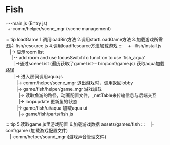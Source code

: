 # Fish

+--main.js (Entry js)  
&ensp;+-comm/helper/scene_mgr (scene management)  

::: tip loadGame
1.调用loadBin方法
2.调用startLoadGame方法
3.加载游戏所需图片 fish/resource.js
4.调用loadResource方法加载游戏 
:::
&ensp;&ensp;+--fish/install.js  
&ensp;&ensp;|-> 显示room list  
&ensp;&ensp;&ensp;|-- add room and use focusSwitchTo function to use ’fish_aqua’  
&ensp;&ensp;&ensp;&ensp;|->通过sceneList (遍历获取了gameList-- bin/conf/game.js) 获取aqua加载路径  
&ensp;&ensp;&ensp;&ensp;|-> 进入房间调用aqua.js  
&ensp;&ensp;&ensp;&ensp;&ensp;|-> comm/helper/scene_mgr 退出游戏时，调用返回lobby  
&ensp;&ensp;&ensp;&ensp;&ensp;|-> game/fish/helper/game_mgr 游戏加载  
&ensp;&ensp;&ensp;&ensp;&ensp;&ensp;|-> 读取鱼游的路径，动画配置文件，_netTable来传输信息与后端交互  
&ensp;&ensp;&ensp;&ensp;&ensp;&ensp;|-> loopupdate 更新鱼的状态  
&ensp;&ensp;&ensp;&ensp;&ensp;|-> game/fish/ui/aqua 加载aqua ui  
&ensp;&ensp;&ensp;&ensp;&ensp;&ensp;|-> game/fish/parts/fish.js  

::: tip
5.读取game.js里游戏配置
6.加载游戏数据 assets/games/fish
:::
&ensp;&ensp;|-conf/game (加载游戏配置文件)  
&ensp;&ensp;|-comm/helper/sound_mgr (游戏声音管理文件)  